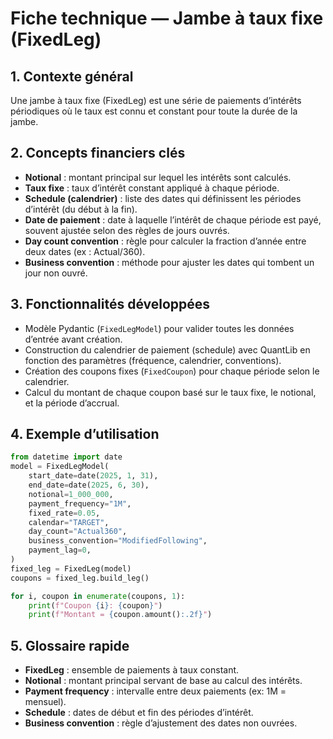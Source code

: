 # Fiche technique — Jambe à taux fixe (FixedLeg)

## 1. Contexte général

Une jambe à taux fixe (FixedLeg) est une série de paiements d’intérêts périodiques où le taux est connu et constant pour toute la durée de la jambe.

## 2. Concepts financiers clés

* **Notional** : montant principal sur lequel les intérêts sont calculés.
* **Taux fixe** : taux d’intérêt constant appliqué à chaque période.
* **Schedule (calendrier)** : liste des dates qui définissent les périodes d’intérêt (du début à la fin).
* **Date de paiement** : date à laquelle l’intérêt de chaque période est payé, souvent ajustée selon des règles de jours ouvrés.
* **Day count convention** : règle pour calculer la fraction d’année entre deux dates (ex : Actual/360).
* **Business convention** : méthode pour ajuster les dates qui tombent un jour non ouvré.

## 3. Fonctionnalités développées

* Modèle Pydantic (`FixedLegModel`) pour valider toutes les données d’entrée avant création.
* Construction du calendrier de paiement (schedule) avec QuantLib en fonction des paramètres (fréquence, calendrier, conventions).
* Création des coupons fixes (`FixedCoupon`) pour chaque période selon le calendrier.
* Calcul du montant de chaque coupon basé sur le taux fixe, le notional, et la période d’accrual.

## 4. Exemple d’utilisation

```python
from datetime import date
model = FixedLegModel(
    start_date=date(2025, 1, 31),
    end_date=date(2025, 6, 30),
    notional=1_000_000,
    payment_frequency="1M",
    fixed_rate=0.05,
    calendar="TARGET",
    day_count="Actual360",
    business_convention="ModifiedFollowing",
    payment_lag=0,
)
fixed_leg = FixedLeg(model)
coupons = fixed_leg.build_leg()

for i, coupon in enumerate(coupons, 1):
    print(f"Coupon {i}: {coupon}")
    print(f"Montant = {coupon.amount():.2f}")
```

## 5. Glossaire rapide

* **FixedLeg** : ensemble de paiements à taux constant.
* **Notional** : montant principal servant de base au calcul des intérêts.
* **Payment frequency** : intervalle entre deux paiements (ex: 1M = mensuel).
* **Schedule** : dates de début et fin des périodes d’intérêt.
* **Business convention** : règle d’ajustement des dates non ouvrées.
